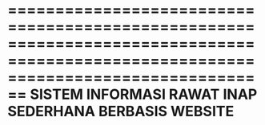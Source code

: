====================================================================================================================================
SISTEM INFORMASI RAWAT INAP SEDERHANA BERBASIS WEBSITE
====================================================================================================================================
